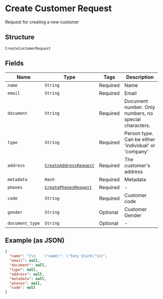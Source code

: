 
# Create Customer Request

Request for creating a new customer

## Structure

`CreateCustomerRequest`

## Fields

| Name | Type | Tags | Description |
|  --- | --- | --- | --- |
| `name` | `String` | Required | Name |
| `email` | `String` | Required | Email |
| `document` | `String` | Required | Document number. Only numbers, no special characters. |
| `type` | `String` | Required | Person type. Can be either 'individual' or 'company' |
| `address` | [`CreateAddressRequest`](../../doc/models/create-address-request.md) | Required | The customer's address |
| `metadata` | `Hash` | Required | Metadata |
| `phones` | [`CreatePhonesRequest`](../../doc/models/create-phones-request.md) | Required | - |
| `code` | `String` | Required | Customer code |
| `gender` | `String` | Optional | Customer Gender |
| `document_type` | `String` | Optional | - |

## Example (as JSON)

```json
{
  "name": "{\n    \"name\": \"Tony Stark\"\n}",
  "email": null,
  "document": null,
  "type": null,
  "address": null,
  "metadata": null,
  "phones": null,
  "code": null
}
```

